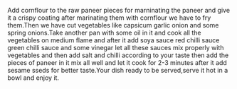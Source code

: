 Add cornflour to the raw paneer pieces for marninating the paneer and give it a crispy coating after marinating them with cornflour we have to fry them.Then we have cut vegetables like capsicum garlic onion and some spring onions.Take another pan with some oil in it and cook all the vegetables on medium flame and after it add soya sauce red chilli sauce green chilli sauce and some vinegar let all these sauces mix properly with vegetables and then add salt and chilli according to your taste then add the pieces of paneer in it mix all well and let it cook for 2-3 minutes after it add sesame sseds for better taste.Your dish ready to be served,serve it hot in a bowl and enjoy it.